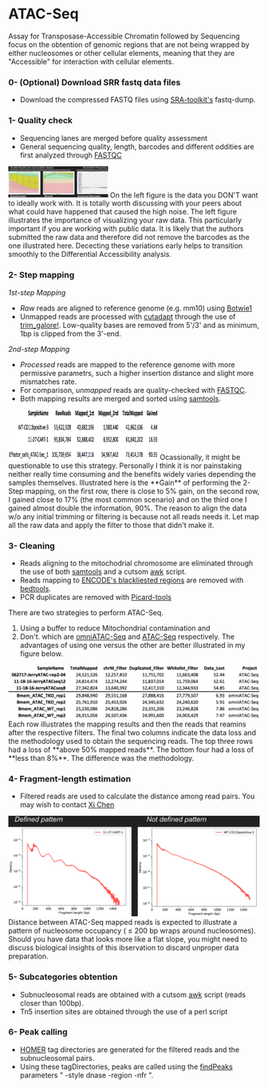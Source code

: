 # ATAC-Seq
Assay for Transposase-Accessible Chromatin followed by Sequencing focus on the obtention of genomic regions that are not being wrapped by either nucleosomes or other cellular elements, meaning that they are "Accessible" for interaction with cellular elements.

### 0- (Optional) Download SRR fastq data files
- Download the compressed FASTQ files using [SRA-toolkit's](https://github.com/ncbi/sra-tools) fastq-dump.

### 1- Quality check
- Sequencing lanes are merged before quality assessment
- General sequencing quality, length, barcodes and different oddities are first analyzed through [FASTQC](https://www.bioinformatics.babraham.ac.uk/projects/fastqc/)
<img src="/ATAC-Seq/Images/00.QualityControl.png" width="200">
On the left figure is the data you DON'T want to ideally work with. It is totally worth discussing with your peers about what could have happened that caused the high noise.
The left figure illustrates the importance of visualizing your raw data.
This particularly important if you are working with public data. It is likely that the authors submitted the raw data and therefore did not remove the barcodes as the one illustrated here.
Dececting these variations early helps to transition smoothly to the Differential Accessibility analysis.

### 2- Step mapping
_1st-step Mapping_
- _Raw_ reads are aligned to reference genome (e.g. mm10) using [Botwie1](http://bowtie-bio.sourceforge.net/manual.shtml)
- Unmapped reads are processed with [cutadapt](https://cutadapt.readthedocs.io/en/stable/guide.html) through the use of [trim_galore!](https://www.bioinformatics.babraham.ac.uk/projects/trim_galore/). Low-quality bases are removed from 5'/3' and as minimum, 1bp is clipped from the 3'-end.

_2nd-step Mapping_
- _Processed_ reads are mapped to the reference genome with more permissive parametrs, such a higher insertion distance and slight more mismatches rate.
- For comparison, _unmapped_ reads are quality-checked with [FASTQC](https://www.bioinformatics.babraham.ac.uk/projects/fastqc/).
- Both mapping results are merged and sorted using [samtools](http://samtools.sourceforge.net/).
<img src="/ATAC-Seq/Images/01.2StepMapping.png" width="300" height="100">
Ocassionally, it might be questionable to use this strategy. Personally I think it is nor painstaking neither really time consuming and the benefits widely varies depending the samples themselves.
Illustrated here is the **Gain** of performing the 2-Step mapping, on the first row, there is close to 5% gain, on the second row, I gained close to 17% (the most common scenario) and on the third one I gained almost double the information, 90%.
The reason to align the data w/o any initial trimming or filtering is because not all reads needs it. Let map all the raw data and apply the filter to those that didn't make it.

### 3- Cleaning
- Reads aligning to the mitochodrial chromosome are eliminated through the use of both [samtools](http://samtools.sourceforge.net/) and a cutsom [awk](https://www.gnu.org/software/gawk/manual/gawk.html) script.
- Reads mapping to [ENCODE's blackliested regions](https://sites.google.com/site/anshulkundaje/projects/blacklists) are removed with [bedtools](https://bedtools.readthedocs.io/en/latest/).
- PCR duplicates are removed with [Picard-tools](https://broadinstitute.github.io/picard/)

There are two strategies to perform ATAC-Seq.
1. Using a buffer to reduce Mitochondrial contamination and 
2. Don't.
which are [omniATAC-Seq]() and [ATAC-Seq]() respectively. The advantages of using one versus the other are better illustrated in my figure below. 
<img src="/ATAC-Seq/Images/04.Filtering.png">
Each row illustrates the mapping results and then the reads that reamins after the respective filters.
The final two columns indicate the data loss and the methodology used to obtain the sequencing reads.
The top three rows had a loss of **above 50% mapped reads**. The bottom four had a loss of **less than 8%**. The difference was the methodology.

### 4- Fragment-length estimation
- Filtered reads are used to calculate the distance among read pairs. You may wish to contact [Xi Chen](mailto:xi.chen.xchen@gmail.com)
<img src="/ATAC-Seq/Images/05.FragmentLengthEstimation.png">
Distance between ATAC-Seq mapped reads is expected to illustrate a pattern of nucleosome occupancy ( ≤ 200 bp wraps around nucleosomes). 
Should you have data that looks more like a flat slope, you might need to discuss biological insights of this ibservation to discard unproper data preparation.

### 5- Subcategories obtention
- Subnucleosomal reads are obtained with a cutsom [awk](https://www.gnu.org/software/gawk/manual/gawk.html) script (reads closer than 100bp).
- Tn5 insertion sites are obtained through the use of a perl script

### 6- Peak calling
- [HOMER](http://homer.ucsd.edu/homer/ngs/tagDir.html) tag directories are generated for the filtered reads and the subnucleosomal pairs. 
- Using these tagDirectories, peaks are called using the [findPeaks](http://homer.ucsd.edu/homer/ngs/peaks.html) parameters " -style dnase -region -nfr ".

